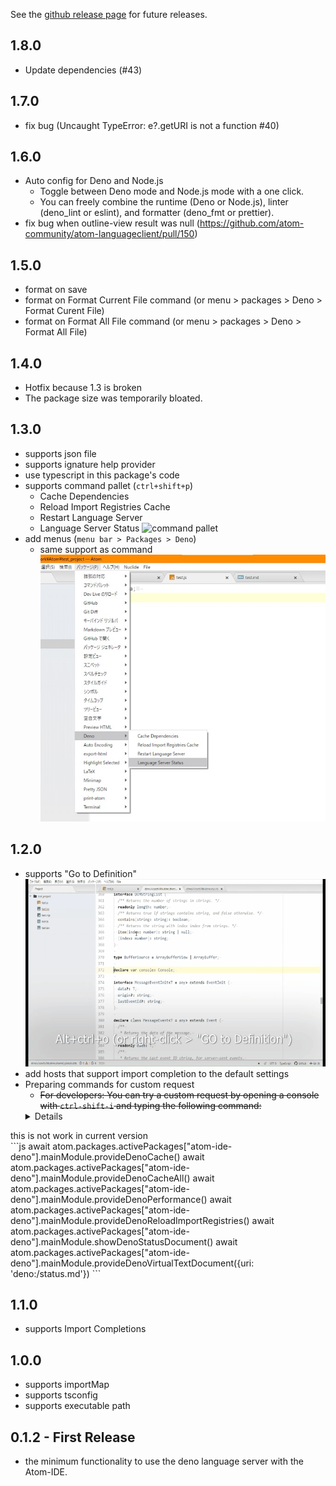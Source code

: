 See the [github release page](https://github.com/ayame113/atom-ide-deno/releases) for future releases.

## 1.8.0
- Update dependencies (#43)

## 1.7.0
- fix bug (Uncaught TypeError: e?.getURI is not a function #40)

## 1.6.0
- Auto config for Deno and Node.js
  - Toggle between Deno mode and Node.js mode with a one click.
  - You can freely combine the runtime (Deno or Node.js), linter (deno_lint or
    eslint), and formatter (deno_fmt or prettier).
- fix bug when outline-view result was null (https://github.com/atom-community/atom-languageclient/pull/150)

## 1.5.0
- format on save
- format on Format Current File command (or menu > packages > Deno > Format Curent File)
- format on Format All File command (or menu > packages > Deno > Format All File)

## 1.4.0
 - Hotfix because 1.3 is broken
 - The package size was temporarily bloated.

## 1.3.0
 - supports json file
 - supports ignature help provider
 - use typescript in this package's code
 - supports command pallet (`ctrl+shift+p`)
   - Cache Dependencies
   - Reload Import Registries Cache
   - Restart Language Server
   - Language Server Status
     ![command pallet](./screenshot/command_pallet.gif)
 - add menus (`menu bar > Packages > Deno`)
   - same support as command
     ![menu bar](./screenshot/menu_bar.jpg)


## 1.2.0
 - supports "Go to Definition"
![using go to definition](./screenshot/go_to_definition.gif "using go to definition")
 - add hosts that support import completion to the default settings
 - Preparing commands for custom request
   - ~~For developers: You can try a custom request by opening a console with `ctrl-shift-i` and typing the following command:~~
   <details>
<summary>this is not work in current version</summary>
```js
await atom.packages.activePackages["atom-ide-deno"].mainModule.provideDenoCache()
await atom.packages.activePackages["atom-ide-deno"].mainModule.provideDenoCacheAll()
await atom.packages.activePackages["atom-ide-deno"].mainModule.provideDenoPerformance()
await atom.packages.activePackages["atom-ide-deno"].mainModule.provideDenoReloadImportRegistries()
await atom.packages.activePackages["atom-ide-deno"].mainModule.showDenoStatusDocument()
await atom.packages.activePackages["atom-ide-deno"].mainModule.provideDenoVirtualTextDocument({uri: 'deno:/status.md'})
```
</details>

## 1.1.0
 - supports Import Completions

## 1.0.0
 - supports importMap
 - supports tsconfig
 - supports executable path

## 0.1.2 - First Release
 - the minimum functionality to use the deno language server with the Atom-IDE.
